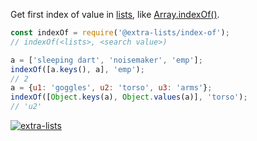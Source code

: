 Get first index of value in [lists], like [Array.indexOf()].

```javascript
const indexOf = require('@extra-lists/index-of');
// indexOf(<lists>, <search value>)

a = ['sleeping dart', 'noisemaker', 'emp'];
indexOf([a.keys(), a], 'emp');
// 2
a = {u1: 'goggles', u2: 'torso', u3: 'arms'};
indexOf([Object.keys(a), Object.values(a)], 'torso');
// 'u2'
```


[![extra-lists](https://i.imgur.com/MCb8pjO.jpg)](https://www.npmjs.com/package/extra-lists)

[lists]: https://www.npmjs.com/package/lists-is
[Array.indexOf()]: https://developer.mozilla.org/en-US/docs/Web/JavaScript/Reference/Global_Objects/Array/indexOf
